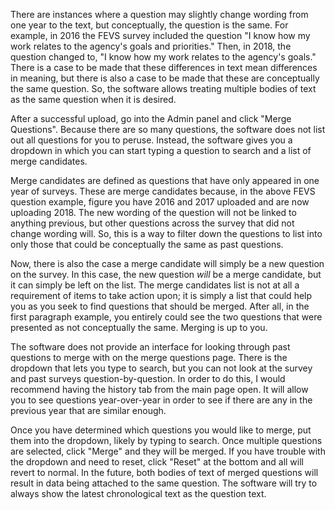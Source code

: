 ﻿There are instances where a question may slightly change wording
from one year to the text, but conceptually, the question is the same.
For example, in 2016 the FEVS survey included the question
"I know how my work relates to the agency's goals and priorities."
Then, in 2018, the question changed to,
"I know how my work relates to the agency's goals."
There is a case to be made that these differences in text mean
differences in meaning, but there is also a case to be made
that these are conceptually the same question.
So, the software allows treating multiple bodies of text as the
same question when it is desired.

After a successful upload, go into the Admin panel and click "Merge Questions".
Because there are so many questions, the software does not list out all questions
for you to peruse.
Instead, the software gives you a dropdown in which you can start typing a question
to search and a list of merge candidates.

Merge candidates are defined as questions that have only appeared in one year
of surveys.
These are merge candidates because, in the above FEVS question example, figure
you have 2016 and 2017 uploaded and are now uploading 2018.
The new wording of the question will not be linked to anything previous, but
other questions across the survey that did not change wording will.
So, this is a way to filter down the questions to list into only those that could
be conceptually the same as past questions.

Now, there is also the case a merge candidate will simply be a new question on the survey.
In this case, the new question *will* be a merge candidate, but it can simply be left on the list.
The merge candidates list is not at all a requirement of items to take action upon;
it is simply a list that could help you as you seek to find questions that should be merged.
After all, in the first paragraph example, you entirely could see the two questions
that were presented as not conceptually the same.
Merging is up to you.

The software does not provide an interface for looking through past questions
to merge with on the merge questions page.
There is the dropdown that lets you type to search, but you can not look at
the survey and past surveys question-by-question.
In order to do this, I would recommend having the history tab from the main
page open.
It will allow you to see questions year-over-year in order to see if there
are any in the previous year that are similar enough.

Once you have determined which questions you would like to merge, put
them into the dropdown, likely by typing to search.
Once multiple questions are selected, click "Merge" and they will be merged.
If you have trouble with the dropdown and need to reset, click "Reset" at the
bottom and all will revert to normal.
In the future, both bodies of text of merged questions will result in
data being attached to the same question.
The software will try to always show the latest chronological text
as the question text.